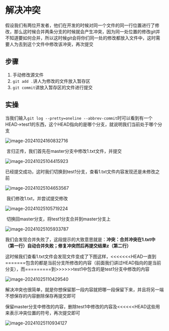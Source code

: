 # 解决冲突

​	假设我们有两位开发者，他们在开发的时候对同一个文件的同一行位置进行了修改，那么这时候合并两条分支的时候就会产生冲突，因为同一处位置的修改git并不知道要如何合并，所以这时候git会将你们同一处的修改都放入文件中，这时需要人为去到这个文件中修改该冲突，再次提交

## 步骤

1. 手动修改源文件
2. `git add .`讲人为修改的文件放入暂存区
3. `git commit`讲放入暂存区的文件进行提交

## 实操

​	当我们输入`git log --pretty=oneline --abbrev-commit`时可以看到有一个HEAD->test1的东西，这个HEAD指向的是哪个分支，就说明我们当前处于哪个分支

![image-20241024160832716](https://pic.hibugs.net/NGBTEAM/image-20241024160832716.png)

​	言归正传，我们首先在master分支中修改1.txt文件，并提交

![image-20241025104415923](https://pic.hibugs.net/NGBTEAM/image-20241025104415923.png)

​	已经提交成功，这时我们切换到test1分支，查看1.txt文件内容发现还是未修改之前

![image-20241025104653567](https://pic.hibugs.net/NGBTEAM/image-20241025104653567.png)

​	我们修改1.txt，并尝试提交修改

![image-20241025105719224](https://pic.hibugs.net/NGBTEAM/image-20241025105719224.png)

​	切换回master分支，将test1分支合并到master分支上

![image-20241025105933787](https://pic.hibugs.net/NGBTEAM/image-20241025105933787.png)

​	我们会发现合并失败了，这段提示的大致意思就是：**冲突：合并冲突在1.txt中（第一行）自动合并失败；修复冲突然后再提交结果z（第二行）**

​	这时候我们查看1.txt文件会发现文件变成了下图这样，<<<<<<<HEAD一直到=======包含的都是当前分支所修改的内容（前面我们讲过HEAD指向的是当前分支），而=========到>>>>>>test1中包含的是test1分支中修改的内容

![image-20241025110429540](https://pic.hibugs.net/NGBTEAM/image-20241025110429540.png)

​	解决冲突也很简单，就是你想保留那一段内容就把哪一段保留下来，并且将另一端不想保存的内容删除保存再提交即可

​	保留master分支中修改的内容，删除test1中修改的内容及<<<<<<HEAD这些用来表示冲突位置的符号，再次提交即可

![image-20241025110934127](https://pic.hibugs.net/NGBTEAM/image-20241025110934127.png)